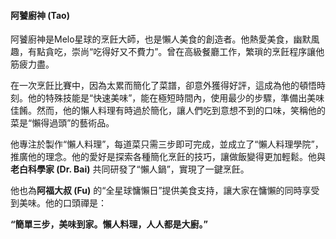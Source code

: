#### **阿饕廚神 (Tao)**

阿饕廚神是Melo星球的烹飪大師，也是懶人美食的創造者。他熱愛美食，幽默風趣，有點貪吃，崇尚“吃得好又不費力”。曾在高級餐廳工作，繁瑣的烹飪程序讓他筋疲力盡。

在一次烹飪比賽中，因為太累而簡化了菜譜，卻意外獲得好評，這成為他的頓悟時刻。他的特殊技能是“快速美味”，能在極短時間內，使用最少的步驟，準備出美味佳餚。然而，他的懶人料理有時過於簡化，讓人們吃到意想不到的口味，笑稱他的菜是“懶得過頭”的藝術品。

他專注於製作“懶人料理”，每道菜只需三步即可完成，並成立了“懶人料理學院”，推廣他的理念。他的愛好是探索各種簡化烹飪的技巧，讓做飯變得更加輕鬆。他與**老白科學家 (Dr. Bai)** 共同研發了“懶人鍋”，實現了一鍵烹飪。

他也為**阿福大叔 (Fu)** 的“全星球慵懶日”提供美食支持，讓大家在慵懶的同時享受到美味。他的口頭禪是：

**“簡單三步，美味到家。懶人料理，人人都是大廚。”**